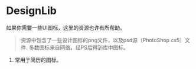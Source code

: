 # DesignLib



如果你需要一些UI图标，这里的资源也许有所帮助。

> 资源中包含了一些设计图标的png文件，以及psd源（PhotoShop cs5）文件. 多数图标来自网络，经PS后得到库中图标。

1. 常用于简历的图标。